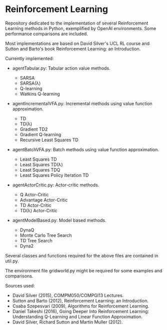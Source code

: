 # Reinforcement Learning

Repository dedicated to the implementation of several Reinforcement Learning methods in Python, exemplified by OpenAI environments. Some performance comparisons are included.

Most implementations are based on David Silver's UCL RL course and Sutton and Barto's book Reinforcement Learning: an Introduction.

Currently implemented:
* agentTabular.py: Tabular action value methods.
  * SARSA
  * SARSA(λ)
  * Q-learning
  * Watkins Q-learning

* agentIncrementalVFA.py: Incremental methods using value function approximation.
  * TD
  * TD(λ)
  * Gradient TD2
  * Gradient Q-learning
  * Recursive Least Squares TD
  
* agentBatchVFA.py: Batch methods using value function approximation.
  * Least Squares TD
  * Least Squares TD(λ)
  * Least Squares TDQ
  * Least Squares Policy Iteration TD
  
* agentActorCritic.py: Actor-critic methods.
  * Q Actor-Critic
  * Advantage Actor-Critic
  * TD Actor-Critic
  * TD(λ) Actor-Critic

* agentModelBased.py: Model based methods.
  * DynaQ
  * Monte Carlo Tree Search
  * TD Tree Search
  * Dyna2

Several classes and functions required for the above files are contained in util.py. 

The environment file gridworld.py might be required for some examples and comparisons.

Sources used:
 * David Silver (2015), COMPM050/COMPGI13 Lectures.
 * Sutton and Barto (2012), Reinforcement Learning: an Introduction.
 * Csaba Szepesvari (2009), Algorithms for Reinforcement Learning.
 * Daniel Takeshi (2016), Going Deeper Into Reinforcement Learning: Understanding Q-Learning and Linear Function Approximation.
 * David Silver, Richard Sutton and Martin Muller (2012).
